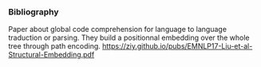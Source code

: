 ### Bibliography

Paper about global code comprehension for language to language traduction or parsing. 
They build a positionnal embedding over the whole tree through path encoding.
https://ziy.github.io/pubs/EMNLP17-Liu-et-al-Structural-Embedding.pdf
